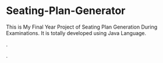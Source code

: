 # Seating-Plan-Generator

This is My Final Year Project of Seating Plan Generation During Examinations. It is totally developed using Java Language.


















.





























































































































































































































































































































































































































































































.






































